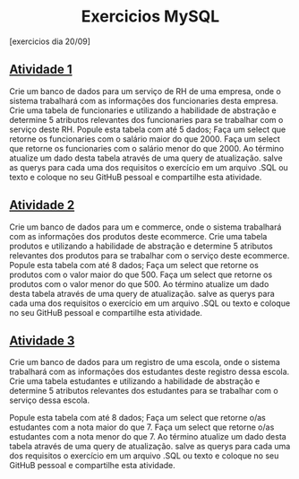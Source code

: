 <h1 align="center">
    Exercicios MySQL
</h1>

[exercicios dia 20/09]

<h2><a href="https://github.com/Luis2k21/Bloco-2-Generation/blob/master/Dia%201/ex01Rh.sql"> Atividade 1</a></h2>

<p>Crie um banco de dados para um serviço de RH de uma empresa, onde o sistema
trabalhará com as informações dos funcionaries desta empresa.
Crie uma tabela de funcionaries e utilizando a habilidade de abstração e determine 5
atributos relevantes dos funcionaries para se trabalhar com o serviço deste RH.
Popule esta tabela com até 5 dados;
Faça um select que retorne os funcionaries com o salário maior do que 2000.
Faça um select que retorne os funcionaries com o salário menor do que 2000.
Ao término atualize um dado desta tabela através de uma query de atualização.
salve as querys para cada uma dos requisitos o exercício em um arquivo .SQL ou texto e
coloque no seu GitHuB pessoal e compartilhe esta atividade.</p>

<h2><a href="https://github.com/Luis2k21/Bloco-2-Generation/blob/master/Dia%201/ex02Ecommerce.sql"> Atividade 2</a></h2>

<p>Crie um banco de dados para um e commerce, onde o sistema trabalhará com as
informações dos produtos deste ecommerce.
Crie uma tabela produtos e utilizando a habilidade de abstração e determine 5 atributos
relevantes dos produtos para se trabalhar com o serviço deste ecommerce.
Popule esta tabela com até 8 dados;
Faça um select que retorne os produtos com o valor maior do que 500.
Faça um select que retorne os produtos com o valor menor do que 500.
Ao término atualize um dado desta tabela através de uma query de atualização.
salve as querys para cada uma dos requisitos o exercício em um arquivo .SQL ou texto e
coloque no seu GitHuB pessoal e compartilhe esta atividade.</p>

<h2><a href="https://github.com/Luis2k21/Bloco-2-Generation/blob/master/Dia%201/ex03Escola.sql"> Atividade 3</a></h2>

<p>Crie um banco de dados para um registro de uma escola, onde o sistema trabalhará com as
informações dos estudantes deste registro dessa escola.
Crie uma tabela estudantes e utilizando a habilidade de abstração e determine 5 atributos
relevantes dos estudantes para se trabalhar com o serviço dessa escola.

Popule esta tabela com até 8 dados;
Faça um select que retorne o/as estudantes com a nota maior do que 7.
Faça um select que retorne o/as estudantes com a nota menor do que 7.
Ao término atualize um dado desta tabela através de uma query de atualização.
salve as querys para cada uma dos requisitos o exercício em um arquivo .SQL ou texto e
coloque no seu GitHuB pessoal e compartilhe esta atividade.</p>
